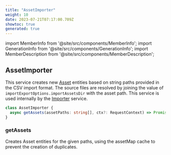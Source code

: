 ```yaml
---
title: "AssetImporter"
weight: 10
date: 2023-07-21T07:17:00.709Z
showtoc: true
generated: true
---
```

<!-- This file was generated from the Vendure source. Do not modify. Instead, re-run the "docs:build" script -->
import MemberInfo from '@site/src/components/MemberInfo';
import GenerationInfo from '@site/src/components/GenerationInfo';
import MemberDescription from '@site/src/components/MemberDescription';


## AssetImporter

<GenerationInfo sourceFile="packages/core/src/data-import/providers/asset-importer/asset-importer.ts" sourceLine="18" packageName="@vendure/core" />

This service creates new <a href='/docs/reference/typescript-api/entities/asset#asset'>Asset</a> entities based on string paths provided in the CSV
import format. The source files are resolved by joining the value of `importExportOptions.importAssetsDir`
with the asset path. This service is used internally by the <a href='/docs/reference/typescript-api/import-export/importer#importer'>Importer</a> service.

```ts title="Signature"
class AssetImporter {
  async getAssets(assetPaths: string[], ctx?: RequestContext) => Promise<{ assets: Asset[]; errors: string[] }>;
}
```

<div className="members-wrapper">

### getAssets

<MemberInfo kind="method" type="(assetPaths: string[], ctx?: <a href='/docs/reference/typescript-api/request/request-context#requestcontext'>RequestContext</a>) => Promise&#60;{ assets: <a href='/docs/reference/typescript-api/entities/asset#asset'>Asset</a>[]; errors: string[] }&#62;"   />

Creates Asset entities for the given paths, using the assetMap cache to prevent the
creation of duplicates.


</div>
